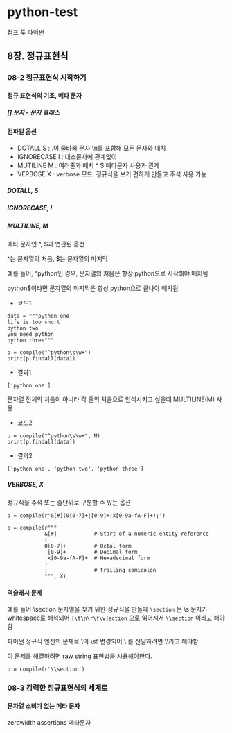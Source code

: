 # python-test

점프 투 파이썬

## 8장. 정규표현식

### 08-2 정규표현식 시작하기
####  정규 표현식의 기초, 메타 문자
##### [] 문자 - 문자 클래스

####  컴파일 옵션
- DOTALL S : .이 줄바꿈 문자 \n를 포함해 모든 문자와 매치
- IGNORECASE I : 대소문자에 관계없이
- MUTILINE M : 여러줄과 매치 ^ $ 메타문자 사용과 관계
- VERBOSE X : verbose 모드. 정규식을 보기 편하게 만들고 주석 사용 가능
  
##### DOTALL, S
##### IGNORECASE, I
##### MULTILINE, M
메타 문자인 ^, $과 연관된 옵션

^는 문자열의 처음, $는 문자열의 마지막

예를 들어, ^python인 경우, 문자열의 처음은 항상 python으로 시작해야 매치됨

python$이라면 문자열의 마지막은 항상 python으로 끝나야 매치됨
- 코드1
```
data = """python one
life is too short
python two
you need python
python three"""

p = compile("^python\s\w+")
print(p.findall(data))
```
- 결과1
```
['python one']
```
문자열 전체의 처음이 아니라 각 줄의 처음으로 인식시키고 싶을때 MULTILINE(M) 사용

- 코드2
```
p = compile("^python\s\w+", M)
print(p.findall(data))
```
- 결과2
```
['python one', 'python two', 'python three']
```
##### VERBOSE, X
정규식을 주석 또는 줄단위로 구분할 수 있는 옵션
```
p = compile(r'&[#](0[0-7]+|[0-9]+|x[0-9a-fA-F]+);')
```

```
p = compile(r"""
            &[#]            # Start of a numeric entity reference
            (
            0[0-7]+         # Octal form
            |[0-9]+         # Decimal form
            |x[0-9a-fA-F]+  # Hexadecimal form
            )
            ;               # trailing semicolon
            """, X)
```
#### 역슬래시 문제
예를 들어 \section 문자열을 찾기 위한 정규식을 만들때
`\section` 는 \s 문자가 whitespace로 해석되어 `[\t\n\r\f\v]ection` 으로 읽어져서 `\\section` 이라고 해야함

파이썬 정규식 엔진의 문제로 \\이 \로 변경되어 \\ 를 전달하려면 \\\\라고 해야함

이 문제를 해결하려면 raw string 표현법을 사용해야한다.
```
p = compile(r'\\section')
```
### 08-3 강력한 정규표현식의 세계로
#### 문자열 소비가 없는 메타 문자
zerowidth assertions 메타문자

